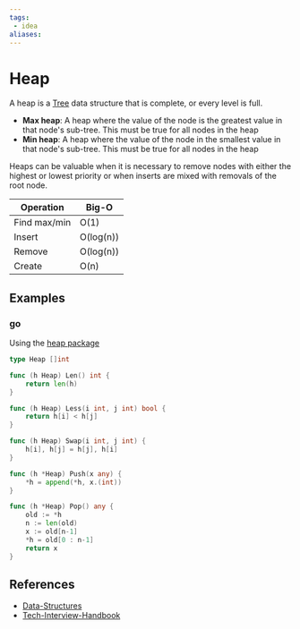 ```yaml
---
tags:
 - idea
aliases:
---
```


# Heap

A heap is a [Tree](Tree.md) data structure that is complete, or every level is full.

- **Max heap**: A heap where the value of the node is the greatest value in that node's sub-tree. This must be true for all nodes in the heap
- **Min heap**: A heap where the value of the node in the smallest value in that node's sub-tree. This must be true for all nodes in the heap

Heaps can be valuable when it is necessary to remove nodes with either the highest or lowest priority or when inserts are mixed with removals of the root node.

| Operation | Big-O |
|-----------|-------|
| Find max/min | O(1) |
| Insert | O(log(n)) |
| Remove | O(log(n)) |
| Create | O(n) |

## Examples

### go

Using the [heap package](https://pkg.go.dev/container/heap)

```go
type Heap []int

func (h Heap) Len() int {
	return len(h)	
}

func (h Heap) Less(i int, j int) bool {
	return h[i] < h[j]
}

func (h Heap) Swap(i int, j int) {
	h[i], h[j] = h[j], h[i]
}

func (h *Heap) Push(x any) {
	*h = append(*h, x.(int))
}

func (h *Heap) Pop() any {
	old := *h
	n := len(old)
	x := old[n-1]
	*h = old[0 : n-1]
	return x
}
```

## References

- [Data-Structures](Data-Structures.md)
- [Tech-Interview-Handbook](Tech-Interview-Handbook.md)
